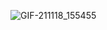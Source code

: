 ![GIF-211118_155455](https://user-images.githubusercontent.com/91279824/142499020-2a3ee2b3-a098-45ad-8654-dd552461e2fe.gif)
